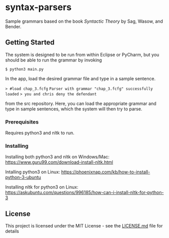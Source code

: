 # syntax-parsers

Sample grammars based on the book _Syntactic Theory_ by Sag, Wasow, and Bender.

## Getting Started

The system is designed to be run from within Eclipse or PyCharm, but you should be able to run the grammar by invoking

`$ python3 main.py`

In the app, load the desired grammar file and type in a sample sentence.

`> #load chap_3.fcfg`
`Parser with grammar "chap_3.fcfg" successfully loaded`
`> you and chris deny the defendant`

from the src repository. Here, you can load the appropriate grammar and type in sample sentences, which the system will then try to parse.

### Prerequisites

Requires python3 and nltk to run.

### Installing

Installing both python3 and nltk on Windows/Mac: 
https://www.guru99.com/download-install-nltk.html

Intalling python3 on Linux:
https://phoenixnap.com/kb/how-to-install-python-3-ubuntu

Installing nltk for python3 on Linux:
https://askubuntu.com/questions/996185/how-can-i-install-nltk-for-python-3


## License

This project is licensed under the MIT License - see the [LICENSE.md](LICENSE.md) file for details
